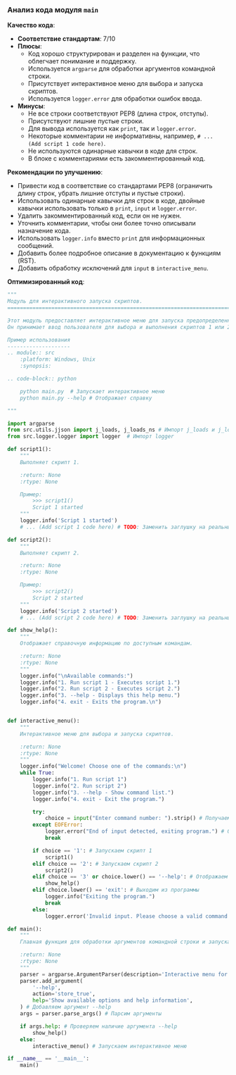 ### Анализ кода модуля `main`

**Качество кода**:

- **Соответствие стандартам**: 7/10
- **Плюсы**:
    - Код хорошо структурирован и разделен на функции, что облегчает понимание и поддержку.
    - Используется `argparse` для обработки аргументов командной строки.
    - Присутствует интерактивное меню для выбора и запуска скриптов.
    - Используется `logger.error` для обработки ошибок ввода.
- **Минусы**:
    - Не все строки соответствуют PEP8 (длина строк, отступы).
    - Присутствуют лишние пустые строки.
    - Для вывода используется как `print`, так и `logger.error`.
    - Некоторые комментарии не информативны, например, `# ... (Add script 1 code here)`.
    - Не используются одинарные кавычки в коде для строк.
    - В блоке с комментариями есть закомментированный код.

**Рекомендации по улучшению**:

- Привести код в соответствие со стандартами PEP8 (ограничить длину строк, убрать лишние отступы и пустые строки).
- Использовать одинарные кавычки для строк в коде, двойные кавычки использовать только в `print`, `input` и `logger.error`.
- Удалить закомментированный код, если он не нужен.
- Уточнить комментарии, чтобы они более точно описывали назначение кода.
- Использовать `logger.info` вместо `print` для информационных сообщений.
- Добавить более подробное описание в документацию к функциям (RST).
- Добавить обработку исключений для `input` в `interactive_menu`.

**Оптимизированный код**:

```python
"""
Модуль для интерактивного запуска скриптов.
=========================================================================================

Этот модуль предоставляет интерактивное меню для запуска предопределенных скриптов.
Он принимает ввод пользователя для выбора и выполнения скриптов 1 или 2.

Пример использования
--------------------
.. module:: src
    :platform: Windows, Unix
    :synopsis:

.. code-block:: python

    python main.py  # Запускает интерактивное меню
    python main.py --help # Отображает справку

"""

import argparse
from src.utils.jjson import j_loads, j_loads_ns # Импорт j_loads и j_loads_ns
from src.logger.logger import logger  # Импорт logger

def script1():
    """
    Выполняет скрипт 1.

    :return: None
    :rtype: None

    Пример:
        >>> script1()
        Script 1 started
    """
    logger.info('Script 1 started')
    # ... (Add script 1 code here) # TODO: Заменить заглушку на реальный код

def script2():
    """
    Выполняет скрипт 2.

    :return: None
    :rtype: None

    Пример:
        >>> script2()
        Script 2 started
    """
    logger.info('Script 2 started')
    # ... (Add script 2 code here) # TODO: Заменить заглушку на реальный код

def show_help():
    """
    Отображает справочную информацию по доступным командам.

    :return: None
    :rtype: None
    """
    logger.info("\nAvailable commands:")
    logger.info("1. Run script 1 - Executes script 1.")
    logger.info("2. Run script 2 - Executes script 2.")
    logger.info("3. --help - Displays this help menu.")
    logger.info("4. exit - Exits the program.\n")


def interactive_menu():
    """
    Интерактивное меню для выбора и запуска скриптов.

    :return: None
    :rtype: None
    """
    logger.info("Welcome! Choose one of the commands:\n")
    while True:
        logger.info("1. Run script 1")
        logger.info("2. Run script 2")
        logger.info("3. --help - Show command list.")
        logger.info("4. exit - Exit the program.")

        try:
            choice = input("Enter command number: ").strip() # Получаем ввод пользователя
        except EOFError:
            logger.error("End of input detected, exiting program.") # Обработка EOFError
            break

        if choice == '1': # Запускаем скрипт 1
            script1()
        elif choice == '2': # Запускаем скрипт 2
            script2()
        elif choice == '3' or choice.lower() == '--help': # Отображаем справку
            show_help()
        elif choice.lower() == 'exit': # Выходим из программы
            logger.info("Exiting the program.")
            break
        else:
            logger.error('Invalid input. Please choose a valid command.') # Обрабатываем неверный ввод

def main():
    """
    Главная функция для обработки аргументов командной строки и запуска меню.

    :return: None
    :rtype: None
    """
    parser = argparse.ArgumentParser(description='Interactive menu for running scripts.') # Создаем парсер аргументов
    parser.add_argument(
        '--help',
        action='store_true',
        help='Show available options and help information',
    ) # Добавляем аргумент --help
    args = parser.parse_args() # Парсим аргументы

    if args.help: # Проверяем наличие аргумента --help
        show_help()
    else:
        interactive_menu() # Запускаем интерактивное меню

if __name__ == '__main__':
    main()